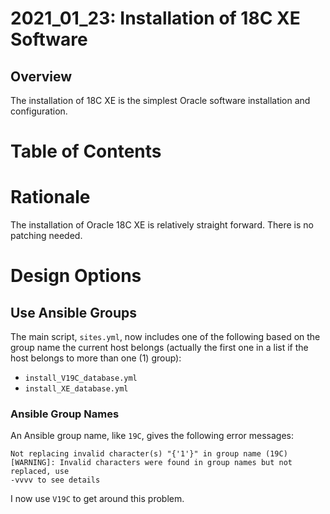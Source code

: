 # 2021_01_23: Installation of 18C XE Software

## Overview

The installation of 18C XE is the simplest Oracle software installation and
configuration.

# Table of Contents

# Rationale

The installation of Oracle 18C XE is relatively straight forward. There is no
patching needed.

# Design Options

## Use Ansible Groups

The main script, `sites.yml`, now includes one of the following based on the
group name the current host belongs (actually the first one in a list if the
host belongs to more than one (1) group):

- `install_V19C_database.yml`
- `install_XE_database.yml`

### Ansible Group Names

An Ansible group name, like `19C`, gives the following error messages:
```
Not replacing invalid character(s) "{'1'}" in group name (19C)
[WARNING]: Invalid characters were found in group names but not replaced, use
-vvvv to see details
```

I now use `V19C` to get around this problem.
